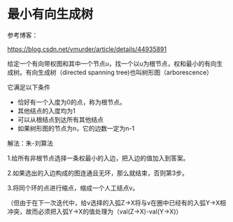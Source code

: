 # 最小有向生成树

参考博客：

https://blog.csdn.net/vmurder/article/details/44935891

给定一个有向带权图和其中一个节点u，找一个以u为根节点，权和最小的有向生成树。有向生成树（directed spanning tree)也叫树形图（arborescence）

它满足以下条件

- 恰好有一个入度为0的点，称为根节点。
- 其他结点的入度均为1
- 可以从根结点到达所有其他结点
- 如果树形图的节点为n，它的边数一定为n-1

解法：朱-刘算法

1.给所有非根节点选择一条权最小的入边，把入边的值加入到答案。

2.如果选出的入边构成的图连通且无环，那么就结束，否则第3步。

3.将同个环的点进行缩点，缩成一个人工结点v。

（但由于在下一次迭代中，给v选择的入弧Z->X将与v在圈中已经有的入弧Y->X相冲突，故而必须把入弧Y->X的值处理为（val(Z->X)-val(Y->X)）